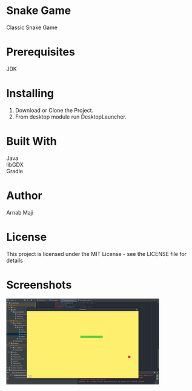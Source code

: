 # Snake Game
Classic Snake Game

# Prerequisites
JDK

# Installing
1. Download or Clone the Project. <br>
2. From desktop module run DesktopLauncher.

# Built With
Java<br>
libGDX<br>
Gradle

# Author
Arnab Maji

# License
This project is licensed under the MIT License - see the LICENSE file for details

# Screenshots
<img src="/screenshots/screenshot.png" width="80%" />
